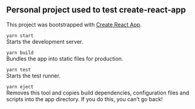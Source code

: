 Personal project used to test create-react-app
----

This project was bootstrapped with [Create React App](https://github.com/facebook/create-react-app).

`yarn start`  
Starts the development server.

`yarn build`  
Bundles the app into static files for production.

`yarn test`  
Starts the test runner.

`yarn eject`  
Removes this tool and copies build dependencies, configuration files
and scripts into the app directory. If you do this, you can’t go back!
